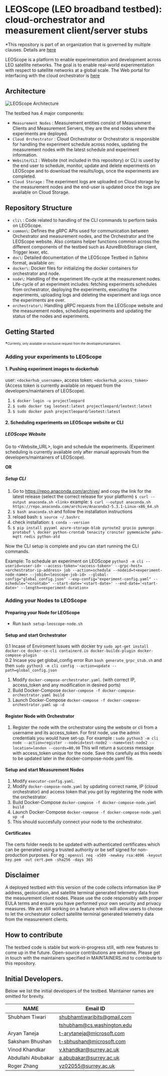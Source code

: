 # LEOScope (LEO broadband testbed): cloud-orchestrator and measurement client/server stubs
*This repository is part of an organization that is governed by multiple clauses. Details are [here](https://github.com/leoscope-testbed/.github)


LEOScope is a platform to enable experimentation and development across LEO satellite networks. The goal is to enable real-world experimentation with respect to satellite networks at a global scale.
The Web portal for interfacing with the cloud orchestrator is [here](https://github.com/leoscope-testbed/website)


<!--  Official Website: [LEOScope](https://20.168.9.14/) -->

## Architecture
![LEOScope Architecture](https://github.com/leopard-testbed/global-testbed/blob/stage/extras/leoscope_arch.jpg?raw=true)

<!-- ![LEOScope Architecture](./extras/leoscope_arch.jpg) -->

The testbed has 4 major components:
* `Measurement Nodes` : Measurement entities consist of Measurement Clients and Measurement Servers, they are the end nodes where the experiments are deployed.
* `Cloud Orchestrator` : Cloud Orchestrator or Orchestrator is responsible for handling the experiment schedule across nodes, updating the measurement nodes with the latest schedule and experiment information.
* `Website/CLI` : Website (not included in this repository) or CLI is used by the end user to schedule, monitor, update and delete experiments on LEOScope and to download the results/logs, once the experiments are completed.
* `Cloud Storage` : The experiment logs are uploaded on Cloud storage by the measurement nodes and the end-user is updated once the logs are available on Cloud Storage.

## Repository Structure

* `cli\` : Code related to handling of the CLI commands to perform tasks on LEOScope.
* `common\`: Defines the gRPC APIs used for communication between Orchestrator and measurement nodes, and the Orchestrator and the LEOScope website. Also contains helper functions common across the different components of the testbed such as AzureBlobStorage client, Trigger lexer, etc.
* `doc\`: Detailed documentation of the LEOScope Testbed in Sphinx format, available on: <!--  [Documentation](https://20.168.9.14/). -->
* `docker\`: Docker files for initializing the docker containers for orchestrator and node.
* `node\`: Handling of the experiment life-cycle at the measurement nodes. Life-cycle of an experiment includes: fetching experiments schedules from orchestrator, deploying the experiments, executing the experiments, uploading logs and deleting the experiment and logs once the experiments are over.
* `orchestrator\`: Handling gRPC requests from the LEOScope website and the measurement nodes, scheduling experiments and updating the status of the nodes and experiments.

## Getting Started 

*<sup><sub>Currently, only available on exclusive request from the developers/maintainers.</sub></sup>

### Adding your experiments to LEOScope
#### 1. Pushing experiment images to dockerhub

user: `<dockerhub_username>`, access token: `<dockerhub_access_token>` 
(Access token is currently available on request from the developers/maintainers of LEOScope).

1. `$ docker login -u projectleopard`
2. `$ sudo docker tag leotest:latest projectleopard/leotest:latest`
3. `$ sudo docker push projectleopard/leotest:latest`

#### 2. Scheduling experiments on LEOScope website or CLI
##### LEOScope Website
Go to <Website_URL>, login and schedule the experiments. (Experiment scheduling is currently available only after manual approvals from the developers/maintainers of LEOScope).

**OR**

##### Setup CLI
1. Go to https://repo.anaconda.com/archive/ and copy the link for the latest release (select the correct release for your platform)
`$ curl --output anaconda.sh <link>`
example: `$ curl --output anaconda.sh https://repo.anaconda.com/archive/Anaconda3-5.3.1-Linux-x86_64.sh`
 2.  `$ bash anaconda.sh` and follow the installation instructions
 3. reload bash: `$ source ~/.bashrc`
 4. check installation: `$ conda --version`
 5. `$ pip install pyyaml azure-storage-blob pyroute2 grpcio pymongo protobuf \
        docker python-crontab tenacity croniter pymemcache paho-mqtt redis python-atd`

Now the CLI setup is complete and you can start running the CLI commands.

Example: To schedule an experiment on LEOScope
        ```python3 -m cli --userid=<user-id> --access-token='<access-token>' --grpc-host=<orchestrator-ip-address> job --action=schedule --nodeid=t<experiment-node-name> --jobid=<leoscope-job-id> --global-config="global_config.json" --exp-config="experiment-config.yaml" --schedule="<crontab>" --start-date='<start-date>' --end-date='<start-date>' --length=<experiment-duration>```

### Adding your Nodes to LEOScope

#### Preparing your Node for LEOScope

* Run `bash setup-leoscope-node.sh`

<!-- ##### Install docker-compose
1. Go to https://github.com/docker/compose/releases/ and select and copy the link for the correct release according to your system.
Then execute: `$ sudo curl -L "<link>" -o /usr/local/bin/docker-compose`
 example: `$ sudo curl -L "https://github.com/docker/compose/releases/download/v2.12.2/docker-compose-linux-x86_64" -o /usr/local/bin/docker-compose`
2.  `$ sudo chmod +x /usr/local/bin/docker-compose`
3. Check installation: `$ docker-compose --version` -->

#### Setup and start Orchestrator
0.1 Incase of Enviroment Issues with docker try `sudo apt-get install docker-ce docker-ce-cli containerd.io docker-buildx-plugin docker-compose-plugin` 
<br/> 
0.2 Incase you get global_config error Run `bash generate_grpc_stub.sh` and then `sudo python3 -m cli config --action=update --path=global_config.json`

1. Modify `docker-compose-orchestrator.yaml`. (with correct IP, access_token and any modification in desired ports)
2. Build Docker-Compose `docker-compose -f docker-compose-orchestrator.yaml build`
3. Launch Docker-Compose `docker-compose -f docker-compose-orchestrator.yaml up -d`

#### Register Node with Orchestrator

1. Register the node with the orchestrator using the website or cli from a username and its access_token. For first node, use the admin credentials you would have set-up. For example : `sudo python3 -m cli node --action=register --nodeid=test-node2 --name=test-node2 --location=london --coords=80,90` This will return a success message with access_token unique for the node. Save this carefully as this needs to be updated later in the docker-compose-node.yaml file.

#### Setup and start Measurement Nodes
1. Modify `executor-config.yaml`.
2. Modify `docker-compose-node.yaml` by updating correct name, IP (cloud orchestrator) and access token that you got by registering the node with the orchestrator.
3. Build Docker-Compose `docker-compose -f docker-compose-node.yaml build`
4. Launch Docker-Compose `docker-compose -f docker-compose-node.yaml up -d`
5. This should succesfully connect your node to the orchestrator.

#### Certificates
The certs folder needs to be updated with authenticated certificates which can be generated using a trusted authority or be self signed for non-production purposes. For eg : `openssl req -x509 -newkey rsa:4096 -keyout key.pem -out cert.pem -sha256 -days 365`

## Disclaimer 
A deployed testbed with this version of the code collects information like IP address, geolocation, and satellite terminal generated telemetry data from the measurement client nodes. Please use the code responsibly with proper EULA terms and ensure you have performed your own security and privacy measures. We are still working on a feature which will allow users to choose to let the orchestrator collect satellite terminal generated telemetry data from the measurement clients.
## How to contribute

The testbed code is stable but work-in-progress still, with new features to come up in the future. Open-source contributions are welcome. Please get in touch with the maintainers specified in MAINTAINERS.md to contribute to this repository.

## Initial Developers.

Below we list the initial developers of the testbed. Maintainer names are omitted for brevity.

| **NAME**           | **Email ID** |
|--------------------|--------------|
| Shubham Tiwari     |shubhamtiwaribits@gmail.com               |
|                    | tshubham@cs.washington.edu
| Aryan Taneja       |t-arytaneja@microsoft.com             |
| Saksham Bhushan    |t-sbhushan@microsoft.com             |
| Vinod Khandkar     |v.khandkar@surrey.ac.uk             |
| Abdullahi Abubakar |a.abubakar@surrey.ac.uk             |
| Roger Zhang        |yz02055@surrey.ac.uk             |
